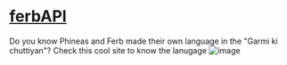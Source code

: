# [ferbAPI](https://ferbapi.netlify.app/)
Do you know Phineas and Ferb made their own language in the "Garmi ki chuttiyan"?
Check this cool site to know the lanugage
![image](https://user-images.githubusercontent.com/55906931/133427280-b1c70073-9087-4dd5-b5c0-1ad7af283185.png)

